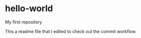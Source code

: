 # hello-world
My first repository

This a readme file that I edited to check out the commit workflow.
